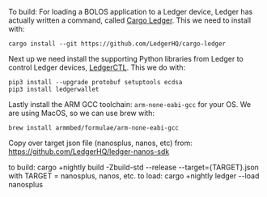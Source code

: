 To build:
For loading a BOLOS application to a Ledger device, Ledger has actually written a command, called [Cargo Ledger](https://github.com/LedgerHQ/cargo-ledger). This we need to install with:
```
cargo install --git https://github.com/LedgerHQ/cargo-ledger
```

Next up we need install the supporting Python libraries from Ledger to control Ledger devices, [LedgerCTL](https://github.com/LedgerHQ/ledgerctl). This we do with:
```
pip3 install --upgrade protobuf setuptools ecdsa
pip3 install ledgerwallet
```

Lastly install the ARM GCC toolchain: `arm-none-eabi-gcc` for your OS. We are using MacOS, so we can use brew with:
```
brew install armmbed/formulae/arm-none-eabi-gcc
```
Copy over target json file (nanosplus, nanos, etc) from: https://github.com/LedgerHQ/ledger-nanos-sdk

to build:
cargo +nightly build -Zbuild-std --release --target={TARGET}.json
with TARGET = nanosplus, nanos, etc.
to load: cargo +nightly ledger --load nanosplus
